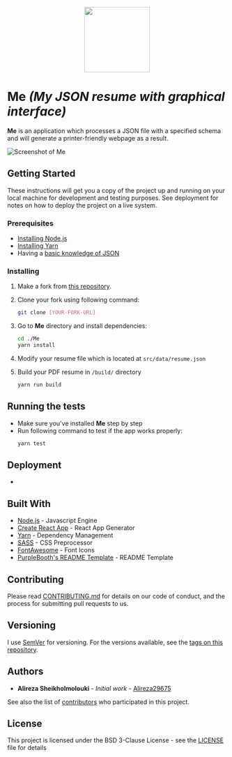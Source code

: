 <p align="center"><img src="https://user-images.githubusercontent.com/2771377/58760372-12260100-854c-11e9-8756-4b4d9ad61154.png" data-canonical-src="https://user-images.githubusercontent.com/2771377/58760372-12260100-854c-11e9-8756-4b4d9ad61154.png" width="150" height="150" /></p>

# Me _(My JSON resume with graphical interface)_

**Me** is an application which processes a JSON file with a specified schema and will generate a printer-friendly webpage as a result.

![Screenshot of Me](https://user-images.githubusercontent.com/2771377/58752355-b9f6ec80-84c2-11e9-8c51-24880e5278c6.PNG)

## Getting Started

These instructions will get you a copy of the project up and running on your local machine for development and testing purposes. See deployment for notes on how to deploy the project on a live system.

### Prerequisites

- [Installing Node.js](https://nodejs.org)
- [Installing Yarn](https://yarnpkg.com/en/)
- Having a [basic knowledge of JSON](https://www.w3schools.com/whatis/whatis_json.asp)

### Installing

1. Make a fork from [this repository](https://github.com/Alireza29675/Me).

2. Clone your fork using following command:

   ```bash
   git clone [YOUR-FORK-URL]
   ```

3. Go to **Me** directory and install dependencies:

   ```bash
   cd ./Me
   yarn install
   ```

4. Modify your resume file which is located at `src/data/resume.json`

5. Build your PDF resume in `/build/` directory

   ```bash
   yarn run build
   ```

## Running the tests

- Make sure you've installed **Me** step by step
- Run following command to test if the app works properly:
  ```bash
  yarn test
  ```

## Deployment

-

## Built With

- [Node.js](https://Nodejs.org) - Javascript Engine
- [Create React App](https://facebook.github.io/create-react-app/) - React App Generator
- [Yarn](https://yarnpkg.com) - Dependency Management
- [SASS](https://sass-lang.com/) - CSS Preprocessor
- [FontAwesome](https://fontawesome.com/) - Font Icons
- [PurpleBooth's README Template](https://gist.github.com/PurpleBooth/109311bb0361f32d87a2) - README Template

## Contributing

Please read [CONTRIBUTING.md](https://gist.github.com/PurpleBooth/b24679402957c63ec426) for details on our code of conduct, and the process for submitting pull requests to us.

## Versioning

I use [SemVer](http://semver.org/) for versioning. For the versions available, see the [tags on this repository](https://github.com/Alireza29675/Me/tags).

## Authors

- **Alireza Sheikholmolouki** - _Initial work_ - [Alireza29675](https://github.com/Alireza29675)

See also the list of [contributors](https://github.com/Alireza29675/Me/contributors) who participated in this project.

## License

This project is licensed under the BSD 3-Clause License - see the [LICENSE](LICENSE) file for details
